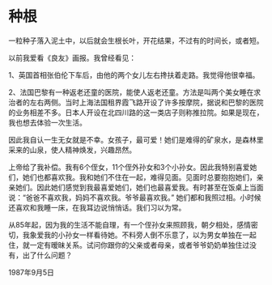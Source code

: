 # 种根

一粒种子落入泥土中，以后就会生根长叶，开花结果，不过有的时间长，或者短。

以前我爱看《良友》画报。我曾经看见：

1、英国首相张伯伦下车后，由他的两个女儿左右搀扶着走路。我觉得他很幸福。

2、法国巴黎有一种返老还童的医院，能使人返老还童。方法是叫两个美女睡在求治者的左右两侧。当时上海法国租界霞飞路开设了许多按摩院，据说和巴黎的医院的业务相差不多。日本人开设在北四川路的这一类店子则称推拉院。如果是现在，我也想去体验一次生活。

因此我自认一生无女就是不幸。女孩子，最可爱！她们是难得的矿泉水，是森林里采来的山泉，使人精神焕发，兴趣昂然。

上帝给了我补偿。我有6个侄女，11个侄外孙女和3个小孙女。因此我特别喜爱她们，她们也都喜欢我。我和她们不住在一起，难得见面。见面时总要抱抱她们，亲亲她们。因此她们感觉到我最喜爱她们，她们也最喜爱我。有时甚至在饭桌上当面说：“爸爸不喜欢我，妈妈不喜欢我。爷爷最喜欢我。” 她们都和我照过相。小时候还喜欢和我睡一床，在我耳边说悄悄话。我们习以为常。

从85年起，因为我的生活不能自理，有一个侄孙女来照顾我，朝夕相处，感情密切，我象爱我的小孙女一样看待她。不料旁人倒不乐意了，以为男女单独在一起住，就一定有暧昧关系。试问你跟你的父亲或者母亲，或者爷爷奶奶单独住过没有，出了什么问题？

1987年9月5日

